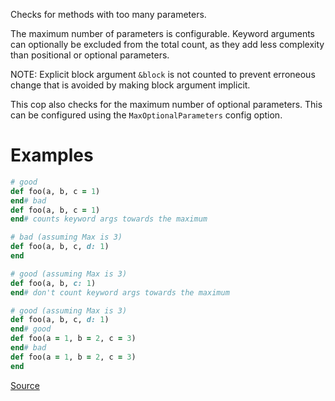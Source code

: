 
Checks for methods with too many parameters.

The maximum number of parameters is configurable.
Keyword arguments can optionally be excluded from the total count,
as they add less complexity than positional or optional parameters.

NOTE: Explicit block argument `&block` is not counted to prevent
erroneous change that is avoided by making block argument implicit.

This cop also checks for the maximum number of optional parameters.
This can be configured using the `MaxOptionalParameters` config option.

# Examples

```ruby
# good
def foo(a, b, c = 1)
end# bad
def foo(a, b, c = 1)
end# counts keyword args towards the maximum

# bad (assuming Max is 3)
def foo(a, b, c, d: 1)
end

# good (assuming Max is 3)
def foo(a, b, c: 1)
end# don't count keyword args towards the maximum

# good (assuming Max is 3)
def foo(a, b, c, d: 1)
end# good
def foo(a = 1, b = 2, c = 3)
end# bad
def foo(a = 1, b = 2, c = 3)
end
```

[Source](http://www.rubydoc.info/gems/rubocop/RuboCop/Cop/Metrics/ParameterLists)